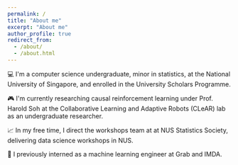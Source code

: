 ```yaml
---
permalink: /
title: "About me"
excerpt: "About me"
author_profile: true
redirect_from: 
  - /about/
  - /about.html
---
```


:computer: I'm a computer science undergraduate, minor in statistics, at the National University of Singapore, and enrolled in the University Scholars Programme.

:video_game: I'm currently researching causal reinforcement learning under Prof. Harold Soh at the Collaborative Learning and Adaptive Robots (CLeAR) lab as an undergraduate researcher.

:chart_with_upwards_trend: In my free time, I direct the workshops team at at NUS Statistics Society, delivering data science workshops in NUS.

:briefcase: I previously interned as a machine learning engineer at Grab and IMDA.
